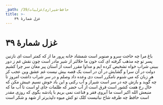 ```yaml
---
_path: /حافظ-شیرازی/غزلیات/39
title: >-
    غزل شمارهٔ ۳۹
---
```

# غزل شمارهٔ ۳۹

باغ مرا چه حاجت سرو و صنوبر است
شمشاد خانه پرور ما از که کمتر است
ای نازنین پسر تو چه مذهب گرفته ای
کت خون ما حلالتر از شیر مادر است
چون نقش غم ز دور ببینی شراب خواه
تشخیص کرده ایم و مداوا مقرر است
از آستان پیر مغان سر چرا کشیم
دولت در آن سرا و گشایش در آن در است
یک قصه بیش نیست غم عشق وین عجب
کز هر زبان که می شنوم نامکرر است
دی وعده داد وصلم و در سر شراب داشت
امروز تا چه گوید و بازش چه در سر است
شیراز و آب رکنی و این باد خوش نسیم
عیبش مکن که خال رخ هفت کشور است
فرق است از آب خضر که ظلمات جای او است
تا آب ما که منبعش الله اکبر است
ما آبروی فقر و قناعت نمی بریم
با پادشه بگوی که روزی مقدر است
حافظ چه طرفه شاخ نباتیست کلک تو
کش میوه دلپذیرتر از شهد و شکر است
